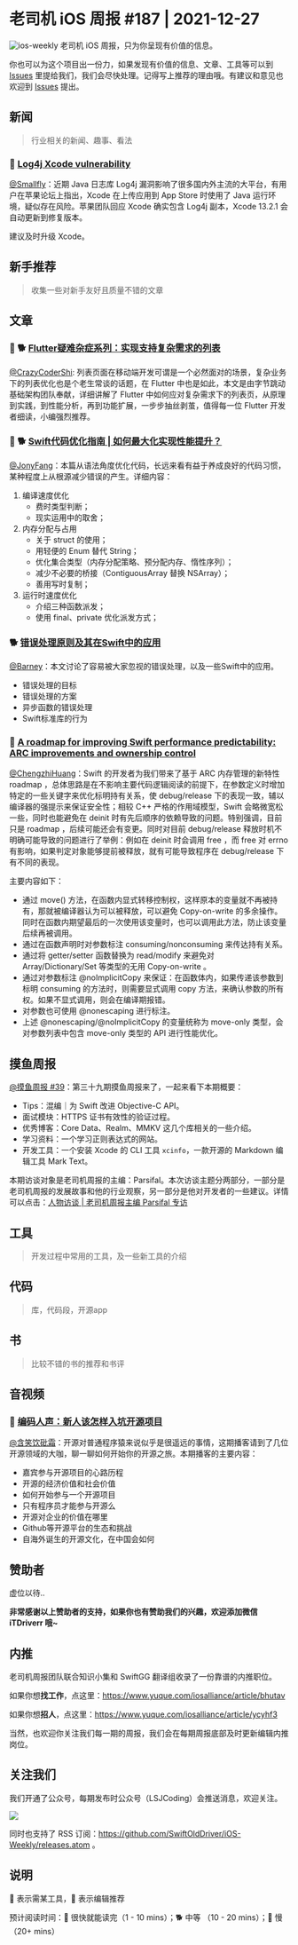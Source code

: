 # 老司机 iOS 周报 #187 | 2021-12-27

![ios-weekly](https://github.com/SwiftOldDriver/iOS-Weekly/blob/master/assets/ios-weekly.png?raw=true)
老司机 iOS 周报，只为你呈现有价值的信息。

你也可以为这个项目出一份力，如果发现有价值的信息、文章、工具等可以到 [Issues](https://github.com/SwiftOldDriver/iOS-Weekly/issues) 里提给我们，我们会尽快处理。记得写上推荐的理由哦。有建议和意见也欢迎到 [Issues](https://github.com/SwiftOldDriver/iOS-Weekly/issues) 提出。

## 新闻

> 行业相关的新闻、趣事、看法

### 🐎 [Log4j Xcode vulnerability](https://developer.apple.com/forums/thread/696785)
[@Smallfly](https://github.com/iostalks)：近期 Java 日志库 Log4j 漏洞影响了很多国内外主流的大平台，有用户在苹果论坛上指出，Xcode 在上传应用到 App Store 时使用了 Java 运行环境，疑似存在风险。苹果团队回应 Xcode 确实包含 Log4j 副本，Xcode 13.2.1 会自动更新到修复版本。

建议及时升级 Xcode。

## 新手推荐

> 收集一些对新手友好且质量不错的文章

## 文章

### 🌟 🐕 [Flutter疑难杂症系列：实现支持复杂需求的列表](https://mp.weixin.qq.com/s/CtcxDtTgcEh0L77Z2g9HFg)

[@CrazyCoderShi](https://github.com/CrazyCoderShi): 列表页面在移动端开发可谓是一个必然面对的场景，复杂业务下的列表优化也是个老生常谈的话题，在 Flutter 中也是如此，本文是由字节跳动基础架构团队奉献，详细讲解了 Flutter 中如何应对复杂需求下的列表页，从原理到实践，到性能分析，再到功能扩展，一步步抽丝剥茧，值得每一位 Flutter 开发者细读，小编强烈推荐。

### 🌟 🐕 [Swift代码优化指南 | 如何最大化实现性能提升？](https://mp.weixin.qq.com/s/xGeLeqcXBeBw1zMPqBZKYA)

[@JonyFang](https://github.com/JonyFang)：本篇从语法角度优化代码，长远来看有益于养成良好的代码习惯，某种程度上从根源减少错误的产生。详细内容：
1. 编译速度优化
	- 费时类型判断；
	- 现实运用中的取舍；
2. 内存分配与占用
	- 关于 struct 的使用；
	- 用轻便的 Enum 替代 String；
	- 优化集合类型（内存分配策略、预分配内存、惰性序列）；
	- 减少不必要的桥接（ContiguousArray 替换 NSArray）；
	- 善用写时复制；
3. 运行时速度优化
	- 介绍三种函数派发；
	- 使用 final、private 优化派发方式；


### 🐕 [错误处理原则及其在Swift中的应用](https://mp.weixin.qq.com/s/DJKuCXzqxBg7LPmtPMgglw)

[@Barney](https://github.com/BarneyZhaoooo)：本文讨论了容易被大家忽视的错误处理，以及一些Swift中的应用。

- 错误处理的目标
- 错误处理的方案
- 异步函数的错误处理
- Swift标准库的行为

### 🐢 [A roadmap for improving Swift performance predictability: ARC improvements and ownership control](https://forums.swift.org/t/a-roadmap-for-improving-swift-performance-predictability-arc-improvements-and-ownership-control/54206)

[@ChengzhiHuang](https://github.com/ChengzhiHuang)：Swift 的开发者为我们带来了基于 ARC 内存管理的新特性 roadmap ，总体思路是在不影响主要代码逻辑阅读的前提下，在参数定义时增加特定的一些关键字来优化标明持有关系，使 debug/release 下的表现一致，辅以编译器的强提示来保证安全性；相较 C++ 严格的作用域模型，Swift 会略微宽松一些，同时也能避免在 deinit 时有先后顺序的依赖导致的问题。特别强调，目前只是 roadmap ，后续可能还会有变更。同时对目前 debug/release 释放时机不明确可能导致的问题进行了举例：例如在 deinit 时会调用 free ，而 free 对 errno 有影响，如果判定对象能够提前被释放，就有可能导致程序在 debug/release 下有不同的表现。

主要内容如下：
- 通过 move() 方法，在函数内显式转移控制权，这样原本的变量就不再被持有，那就被编译器认为可以被释放，可以避免 Copy-on-write 的多余操作。同时在函数内期望最后的一次使用该变量时，也可以调用此方法，防止该变量后续再被调用。
- 通过在函数声明时对参数标注 consuming/nonconsuming 来传达持有关系。
- 通过将 getter/setter 函数替换为 read/modify 来避免对 Array/Dictionary/Set 等类型的无用 Copy-on-write 。
- 通过对参数标注 @noImplicitCopy 来保证：在函数体内，如果传递该参数到标明 consuming 的方法时，则需要显式调用 copy 方法，来确认参数的所有权。如果不显式调用，则会在编译期报错。
- 对参数也可使用 @nonescaping 进行标注。
- 上述 @nonescaping/@noImplicitCopy 的变量统称为 move-only 类型，会对参数列表中包含 move-only 类型的 API 进行性能优化。

## 摸鱼周报

[@摸鱼周报 #39](https://mp.weixin.qq.com/s/DolkTjL6d-KkvFftd2RLUQ)：第三十九期摸鱼周报来了，一起来看下本期概要：

* Tips：混编｜为 Swift 改进 Objective-C API。
* 面试模块：HTTPS 证书有效性的验证过程。
* 优秀博客：Core Data、Realm、MMKV 这几个库相关的一些介绍。
* 学习资料：一个学习正则表达式的网站。
* 开发工具：一个安装 Xcode 的 CLI 工具 `xcinfo`，一款开源的 Markdown 编辑工具 Mark Text。

本期访谈对象是老司机周报的主编：Parsifal。本次访谈主题分两部分，一部分是老司机周报的发展故事和他的行业观察，另一部分是他对开发者的一些建议。详情可以点击：[人物访谈 | 老司机周报主编 Parsifal 专访](https://mp.weixin.qq.com/s/HWbPbPBPYgFJsM-oc_4tvw)

## 工具

> 开发过程中常用的工具，及一些新工具的介绍

## 代码

> 库，代码段，开源app

## 书

> 比较不错的书的推荐和书评

## 音视频

### 🐢  [编码人声：新人该怎样入坑开源项目](https://dao.fm/2021/12/09/vol-333-编码人声：新人该怎样入坑开源项目？/)

 [@含笑饮砒霜](https://weibo.com/chinafishnews/)：开源对普通程序猿来说似乎是很遥远的事情，这期播客请到了几位开源领域的大咖，聊一聊如何开始你的开源之旅。本期播客的主要内容：
- 嘉宾参与开源项目的心路历程
- 开源的经济价值和社会价值
- 如何开始参与一个开源项目
- 只有程序员才能参与开源么
- 开源对企业的价值在哪里
- Github等开源平台的生态和挑战
- 自海外诞生的开源文化，在中国会如何


## 赞助者

虚位以待..

**非常感谢以上赞助者的支持，如果你也有赞助我们的兴趣，欢迎添加微信 iTDriverr 哦~**

## 内推

老司机周报团队联合知识小集和 SwiftGG 翻译组收录了一份靠谱的内推职位。

如果你想**找工作**，点这里：https://www.yuque.com/iosalliance/article/bhutav

如果你想**招人**，点这里：https://www.yuque.com/iosalliance/article/ycyhf3

当然，也欢迎你关注我们每一期的周报，我们会在每期周报底部及时更新编辑内推岗位。

## 关注我们

我们开通了公众号，每期发布时公众号（LSJCoding）会推送消息，欢迎关注。

![](https://github.com/SwiftOldDriver/iOS-Weekly/blob/master/assets/qrcode_for_wechat.jpg?raw=true)

同时也支持了 RSS 订阅：https://github.com/SwiftOldDriver/iOS-Weekly/releases.atom 。

## 说明

🚧 表示需某工具，🌟 表示编辑推荐

预计阅读时间：🐎 很快就能读完（1 - 10 mins）；🐕 中等 （10 - 20 mins）；🐢 慢（20+ mins）
